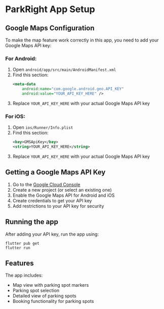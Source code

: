 # ParkRight App Setup

## Google Maps Configuration

To make the map feature work correctly in this app, you need to add your Google Maps API key:

### For Android:

1. Open `android/app/src/main/AndroidManifest.xml`
2. Find this section:
   ```xml
   <meta-data
       android:name="com.google.android.geo.API_KEY"
       android:value="YOUR_API_KEY_HERE" />
   ```
3. Replace `YOUR_API_KEY_HERE` with your actual Google Maps API key

### For iOS:

1. Open `ios/Runner/Info.plist`
2. Find this section:
   ```xml
   <key>GMSApiKey</key>
   <string>YOUR_API_KEY_HERE</string>
   ```
3. Replace `YOUR_API_KEY_HERE` with your actual Google Maps API key

## Getting a Google Maps API Key

1. Go to the [Google Cloud Console](https://console.cloud.google.com/)
2. Create a new project (or select an existing one)
3. Enable the Google Maps API for Android and iOS
4. Create credentials to get your API key
5. Add restrictions to your API key for security

## Running the app

After adding your API key, run the app using:

```
flutter pub get
flutter run
```

## Features

The app includes:
- Map view with parking spot markers
- Parking spot selection
- Detailed view of parking spots
- Booking functionality for parking spots